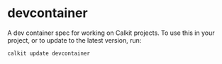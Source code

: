 # devcontainer

A dev container spec for working on Calkit projects.
To use this in your project, or to update to the latest version, run:

```sh
calkit update devcontainer
```

